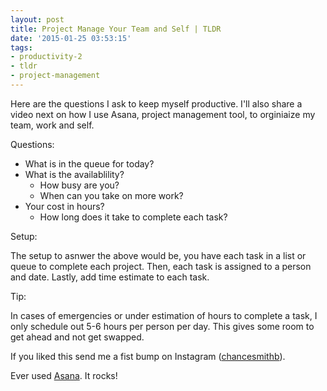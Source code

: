 ```yaml
---
layout: post
title: Project Manage Your Team and Self | TLDR
date: '2015-01-25 03:53:15'
tags:
- productivity-2
- tldr
- project-management
---
```


Here are the questions I ask to keep myself productive. I'll also share a video next on how I use Asana, project management tool, to orginiaize my team, work and self.

Questions:

* What is in the queue for today?
* What is the availablility?
	* How busy are you?
	* When can you take on more work?
* Your cost in hours?
	* How long does it take to complete each task?

Setup:

The setup to asnwer the above would be, you have each task in a list or queue to complete each project. Then, each task is assigned to a person and date. Lastly, add time estimate to each task.

Tip:

In cases of emergencies or under estimation of hours to complete a task, I only schedule out 5-6 hours per person per day. This gives some room to get ahead and not get swapped.

If you liked this send me a fist bump on Instagram ([chancesmithb](http://instagram.com/chancesmithb)).

Ever used [Asana](http://asana.com). It rocks!